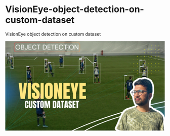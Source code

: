 # VisionEye-object-detection-on-custom-dataset
 VisionEye  object detection on custom dataset


[![Watch the video](https://github.com/pyresearch/-VisionEye-object-detection-on-custom-dataset/blob/main/Learn%20to%20create.png)](https://www.youtube.com/watch?v=3OFMpZMB5EU)
